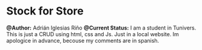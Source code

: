 # Stock for Store
**@Author:** Adrián Iglesias Riño
**@Current Status:** I am a student in Tunivers.
This is just a CRUD using html, css and Js. Just in a local website. Im apologice in advance, becouse my comments are in spanish.